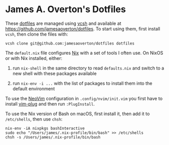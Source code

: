 # James A. Overton's Dotfiles

These [dotfiles](http://dotfiles.github.io) are managed using [vcsh](https://github.com/RichiH/vcsh) and available at <https://github.com/jamesaoverton/dotfiles>. To start using them, first install `vcsh`, then clone the files with:

    vcsh clone git@github.com:jamesaoverton/dotfiles dotfiles

The `default.nix` file configures [Nix](https://nixos.org/nix/) with a set of tools I often use. On NixOS or with Nix installed, either:

1. run `nix-shell` in the same directory to read `defaults.nix` and switch to a new shell with these packages available

2. run `nix-env -i ...` with the list of packages to install them into the default environment

To use the [NeoVim](https://neovim.io) configuration in `.config/nvim/init.vim` you first have to install [vim-plug](https://github.com/junegunn/vim-plug) and then run `:PlugInstall`.

To use the Nix version of Bash on macOS, first install it, then add it to `/etc/shells`, then use `chsh`:

    nix-env -iA nixpkgs bashInteractive
    sudo echo "/Users/james/.nix-profile/bin/bash" >> /etc/shells
    chsh -s /Users/james/.nix-profile/bin/bash

